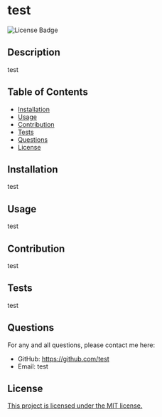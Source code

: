 # test
  ![License Badge](https://img.shields.io/badge/license-MIT-blue)

  ## Description
  test

  ## Table of Contents
  - [Installation](#installation)
  - [Usage](#usage)
  - [Contribution](#contribution)
  - [Tests](#tests)
  - [Questions](#questions)
  - [License](#license)

  ## Installation
  test

  ## Usage
  test

  ## Contribution
  test

  ## Tests
  test

  ## Questions
  For any and all questions, please contact me here:
  - GitHub: https://github.com/test
  - Email: test

  ## License
  [This project is licensed under the MIT license.](#https://opensource.org/license/mit)


